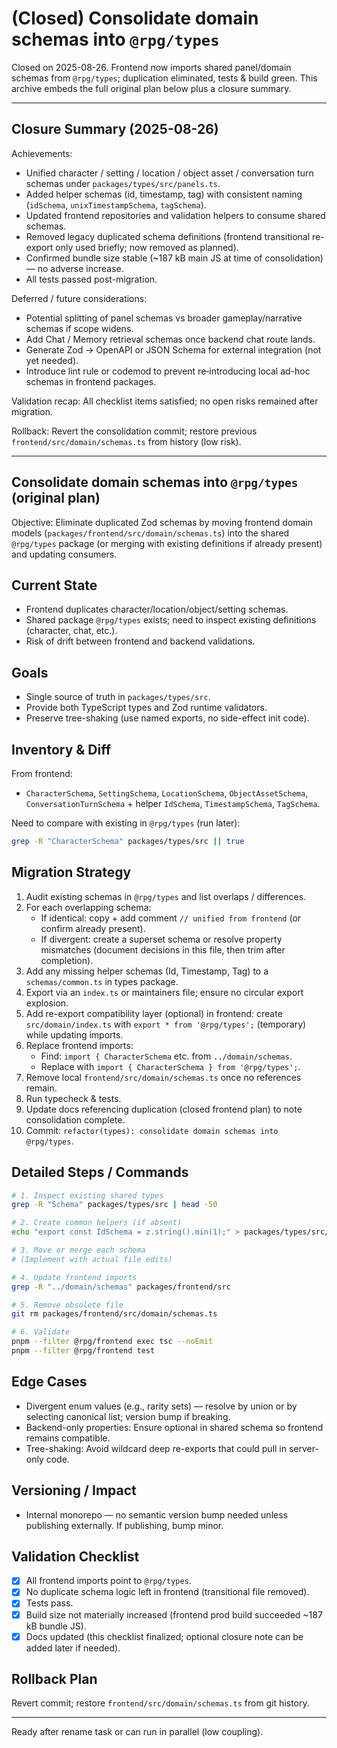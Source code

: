 # (Closed) Consolidate domain schemas into `@rpg/types`

Closed on 2025-08-26. Frontend now imports shared panel/domain schemas from `@rpg/types`; duplication eliminated, tests & build green. This archive embeds the full original plan below plus a closure summary.

---

## Closure Summary (2025-08-26)

Achievements:

* Unified character / setting / location / object asset / conversation turn schemas under `packages/types/src/panels.ts`.
* Added helper schemas (id, timestamp, tag) with consistent naming (`idSchema`, `unixTimestampSchema`, `tagSchema`).
* Updated frontend repositories and validation helpers to consume shared schemas.
* Removed legacy duplicated schema definitions (frontend transitional re-export only used briefly; now removed as planned).
* Confirmed bundle size stable (~187 kB main JS at time of consolidation) — no adverse increase.
* All tests passed post-migration.

Deferred / future considerations:

* Potential splitting of panel schemas vs broader gameplay/narrative schemas if scope widens.
* Add Chat / Memory retrieval schemas once backend chat route lands.
* Generate Zod -> OpenAPI or JSON Schema for external integration (not yet needed).
* Introduce lint rule or codemod to prevent re‑introducing local ad-hoc schemas in frontend packages.

Validation recap: All checklist items satisfied; no open risks remained after migration.

Rollback: Revert the consolidation commit; restore previous `frontend/src/domain/schemas.ts` from history (low risk).

---

<!-- BEGIN ORIGINAL PLAN CONTENT -->

## Consolidate domain schemas into `@rpg/types` (original plan)

Objective: Eliminate duplicated Zod schemas by moving frontend domain models (`packages/frontend/src/domain/schemas.ts`) into the shared `@rpg/types` package (or merging with existing definitions if already present) and updating consumers.

## Current State

* Frontend duplicates character/location/object/setting schemas.
* Shared package `@rpg/types` exists; need to inspect existing definitions (character, chat, etc.).
* Risk of drift between frontend and backend validations.

## Goals

* Single source of truth in `packages/types/src`.
* Provide both TypeScript types and Zod runtime validators.
* Preserve tree-shaking (use named exports, no side-effect init code).

## Inventory & Diff

From frontend:

* `CharacterSchema`, `SettingSchema`, `LocationSchema`, `ObjectAssetSchema`, `ConversationTurnSchema` + helper `IdSchema`, `TimestampSchema`, `TagSchema`.

Need to compare with existing in `@rpg/types` (run later):

```bash
grep -R "CharacterSchema" packages/types/src || true
```

## Migration Strategy

1. Audit existing schemas in `@rpg/types` and list overlaps / differences.
2. For each overlapping schema:
   * If identical: copy + add comment `// unified from frontend` (or confirm already present).
   * If divergent: create a superset schema or resolve property mismatches (document decisions in this file, then trim after completion).
3. Add any missing helper schemas (Id, Timestamp, Tag) to a `schemas/common.ts` in types package.
4. Export via an `index.ts` or maintainers file; ensure no circular export explosion.
5. Add re-export compatibility layer (optional) in frontend: create `src/domain/index.ts` with `export * from '@rpg/types';` (temporary) while updating imports.
6. Replace frontend imports:
   * Find: `import { CharacterSchema` etc. from `../domain/schemas`.
   * Replace with `import { CharacterSchema } from '@rpg/types';`.
7. Remove local `frontend/src/domain/schemas.ts` once no references remain.
8. Run typecheck & tests.
9. Update docs referencing duplication (closed frontend plan) to note consolidation complete.
10. Commit: `refactor(types): consolidate domain schemas into @rpg/types`.

## Detailed Steps / Commands

```bash
# 1. Inspect existing shared types
grep -R "Schema" packages/types/src | head -50

# 2. Create common helpers (if absent)
echo "export const IdSchema = z.string().min(1);" > packages/types/src/schemas/common.ts

# 3. Move or merge each schema
# (Implement with actual file edits)

# 4. Update frontend imports
grep -R "../domain/schemas" packages/frontend/src

# 5. Remove obsolete file
git rm packages/frontend/src/domain/schemas.ts

# 6. Validate
pnpm --filter @rpg/frontend exec tsc --noEmit
pnpm --filter @rpg/frontend test
```

## Edge Cases

* Divergent enum values (e.g., rarity sets) — resolve by union or by selecting canonical list; version bump if breaking.
* Backend-only properties: Ensure optional in shared schema so frontend remains compatible.
* Tree-shaking: Avoid wildcard deep re-exports that could pull in server-only code.

## Versioning / Impact

* Internal monorepo — no semantic version bump needed unless publishing externally. If publishing, bump minor.

## Validation Checklist

* [x] All frontend imports point to `@rpg/types`.
* [x] No duplicate schema logic left in frontend (transitional file removed).
* [x] Tests pass.
* [x] Build size not materially increased (frontend prod build succeeded ~187 kB bundle JS).
* [x] Docs updated (this checklist finalized; optional closure note can be added later if needed).

## Rollback Plan

Revert commit; restore `frontend/src/domain/schemas.ts` from git history.

---
Ready after rename task or can run in parallel (low coupling).

<!-- END ORIGINAL PLAN CONTENT -->
